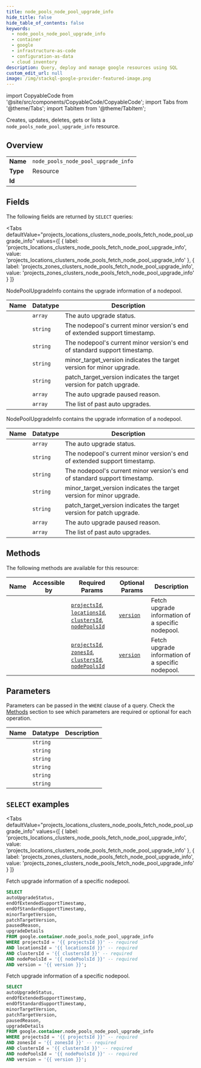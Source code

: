 ```yaml
--- 
title: node_pools_node_pool_upgrade_info
hide_title: false
hide_table_of_contents: false
keywords:
  - node_pools_node_pool_upgrade_info
  - container
  - google
  - infrastructure-as-code
  - configuration-as-data
  - cloud inventory
description: Query, deploy and manage google resources using SQL
custom_edit_url: null
image: /img/stackql-google-provider-featured-image.png
---
```


import CopyableCode from '@site/src/components/CopyableCode/CopyableCode';
import Tabs from '@theme/Tabs';
import TabItem from '@theme/TabItem';

Creates, updates, deletes, gets or lists a <code>node_pools_node_pool_upgrade_info</code> resource.

## Overview
<table><tbody>
<tr><td><b>Name</b></td><td><code>node_pools_node_pool_upgrade_info</code></td></tr>
<tr><td><b>Type</b></td><td>Resource</td></tr>
<tr><td><b>Id</b></td><td><CopyableCode code="google.container.node_pools_node_pool_upgrade_info" /></td></tr>
</tbody></table>

## Fields

The following fields are returned by `SELECT` queries:

<Tabs
    defaultValue="projects_locations_clusters_node_pools_fetch_node_pool_upgrade_info"
    values={[
        { label: 'projects_locations_clusters_node_pools_fetch_node_pool_upgrade_info', value: 'projects_locations_clusters_node_pools_fetch_node_pool_upgrade_info' },
        { label: 'projects_zones_clusters_node_pools_fetch_node_pool_upgrade_info', value: 'projects_zones_clusters_node_pools_fetch_node_pool_upgrade_info' }
    ]}
>
<TabItem value="projects_locations_clusters_node_pools_fetch_node_pool_upgrade_info">

NodePoolUpgradeInfo contains the upgrade information of a nodepool.

<table>
<thead>
    <tr>
    <th>Name</th>
    <th>Datatype</th>
    <th>Description</th>
    </tr>
</thead>
<tbody>
<tr>
    <td><CopyableCode code="autoUpgradeStatus" /></td>
    <td><code>array</code></td>
    <td>The auto upgrade status.</td>
</tr>
<tr>
    <td><CopyableCode code="endOfExtendedSupportTimestamp" /></td>
    <td><code>string</code></td>
    <td>The nodepool's current minor version's end of extended support timestamp.</td>
</tr>
<tr>
    <td><CopyableCode code="endOfStandardSupportTimestamp" /></td>
    <td><code>string</code></td>
    <td>The nodepool's current minor version's end of standard support timestamp.</td>
</tr>
<tr>
    <td><CopyableCode code="minorTargetVersion" /></td>
    <td><code>string</code></td>
    <td>minor_target_version indicates the target version for minor upgrade.</td>
</tr>
<tr>
    <td><CopyableCode code="patchTargetVersion" /></td>
    <td><code>string</code></td>
    <td>patch_target_version indicates the target version for patch upgrade.</td>
</tr>
<tr>
    <td><CopyableCode code="pausedReason" /></td>
    <td><code>array</code></td>
    <td>The auto upgrade paused reason.</td>
</tr>
<tr>
    <td><CopyableCode code="upgradeDetails" /></td>
    <td><code>array</code></td>
    <td>The list of past auto upgrades.</td>
</tr>
</tbody>
</table>
</TabItem>
<TabItem value="projects_zones_clusters_node_pools_fetch_node_pool_upgrade_info">

NodePoolUpgradeInfo contains the upgrade information of a nodepool.

<table>
<thead>
    <tr>
    <th>Name</th>
    <th>Datatype</th>
    <th>Description</th>
    </tr>
</thead>
<tbody>
<tr>
    <td><CopyableCode code="autoUpgradeStatus" /></td>
    <td><code>array</code></td>
    <td>The auto upgrade status.</td>
</tr>
<tr>
    <td><CopyableCode code="endOfExtendedSupportTimestamp" /></td>
    <td><code>string</code></td>
    <td>The nodepool's current minor version's end of extended support timestamp.</td>
</tr>
<tr>
    <td><CopyableCode code="endOfStandardSupportTimestamp" /></td>
    <td><code>string</code></td>
    <td>The nodepool's current minor version's end of standard support timestamp.</td>
</tr>
<tr>
    <td><CopyableCode code="minorTargetVersion" /></td>
    <td><code>string</code></td>
    <td>minor_target_version indicates the target version for minor upgrade.</td>
</tr>
<tr>
    <td><CopyableCode code="patchTargetVersion" /></td>
    <td><code>string</code></td>
    <td>patch_target_version indicates the target version for patch upgrade.</td>
</tr>
<tr>
    <td><CopyableCode code="pausedReason" /></td>
    <td><code>array</code></td>
    <td>The auto upgrade paused reason.</td>
</tr>
<tr>
    <td><CopyableCode code="upgradeDetails" /></td>
    <td><code>array</code></td>
    <td>The list of past auto upgrades.</td>
</tr>
</tbody>
</table>
</TabItem>
</Tabs>

## Methods

The following methods are available for this resource:

<table>
<thead>
    <tr>
    <th>Name</th>
    <th>Accessible by</th>
    <th>Required Params</th>
    <th>Optional Params</th>
    <th>Description</th>
    </tr>
</thead>
<tbody>
<tr>
    <td><a href="#projects_locations_clusters_node_pools_fetch_node_pool_upgrade_info"><CopyableCode code="projects_locations_clusters_node_pools_fetch_node_pool_upgrade_info" /></a></td>
    <td><CopyableCode code="select" /></td>
    <td><a href="#parameter-projectsId"><code>projectsId</code></a>, <a href="#parameter-locationsId"><code>locationsId</code></a>, <a href="#parameter-clustersId"><code>clustersId</code></a>, <a href="#parameter-nodePoolsId"><code>nodePoolsId</code></a></td>
    <td><a href="#parameter-version"><code>version</code></a></td>
    <td>Fetch upgrade information of a specific nodepool.</td>
</tr>
<tr>
    <td><a href="#projects_zones_clusters_node_pools_fetch_node_pool_upgrade_info"><CopyableCode code="projects_zones_clusters_node_pools_fetch_node_pool_upgrade_info" /></a></td>
    <td><CopyableCode code="select" /></td>
    <td><a href="#parameter-projectsId"><code>projectsId</code></a>, <a href="#parameter-zonesId"><code>zonesId</code></a>, <a href="#parameter-clustersId"><code>clustersId</code></a>, <a href="#parameter-nodePoolsId"><code>nodePoolsId</code></a></td>
    <td><a href="#parameter-version"><code>version</code></a></td>
    <td>Fetch upgrade information of a specific nodepool.</td>
</tr>
</tbody>
</table>

## Parameters

Parameters can be passed in the `WHERE` clause of a query. Check the [Methods](#methods) section to see which parameters are required or optional for each operation.

<table>
<thead>
    <tr>
    <th>Name</th>
    <th>Datatype</th>
    <th>Description</th>
    </tr>
</thead>
<tbody>
<tr id="parameter-clustersId">
    <td><CopyableCode code="clustersId" /></td>
    <td><code>string</code></td>
    <td></td>
</tr>
<tr id="parameter-locationsId">
    <td><CopyableCode code="locationsId" /></td>
    <td><code>string</code></td>
    <td></td>
</tr>
<tr id="parameter-nodePoolsId">
    <td><CopyableCode code="nodePoolsId" /></td>
    <td><code>string</code></td>
    <td></td>
</tr>
<tr id="parameter-projectsId">
    <td><CopyableCode code="projectsId" /></td>
    <td><code>string</code></td>
    <td></td>
</tr>
<tr id="parameter-zonesId">
    <td><CopyableCode code="zonesId" /></td>
    <td><code>string</code></td>
    <td></td>
</tr>
<tr id="parameter-version">
    <td><CopyableCode code="version" /></td>
    <td><code>string</code></td>
    <td></td>
</tr>
</tbody>
</table>

## `SELECT` examples

<Tabs
    defaultValue="projects_locations_clusters_node_pools_fetch_node_pool_upgrade_info"
    values={[
        { label: 'projects_locations_clusters_node_pools_fetch_node_pool_upgrade_info', value: 'projects_locations_clusters_node_pools_fetch_node_pool_upgrade_info' },
        { label: 'projects_zones_clusters_node_pools_fetch_node_pool_upgrade_info', value: 'projects_zones_clusters_node_pools_fetch_node_pool_upgrade_info' }
    ]}
>
<TabItem value="projects_locations_clusters_node_pools_fetch_node_pool_upgrade_info">

Fetch upgrade information of a specific nodepool.

```sql
SELECT
autoUpgradeStatus,
endOfExtendedSupportTimestamp,
endOfStandardSupportTimestamp,
minorTargetVersion,
patchTargetVersion,
pausedReason,
upgradeDetails
FROM google.container.node_pools_node_pool_upgrade_info
WHERE projectsId = '{{ projectsId }}' -- required
AND locationsId = '{{ locationsId }}' -- required
AND clustersId = '{{ clustersId }}' -- required
AND nodePoolsId = '{{ nodePoolsId }}' -- required
AND version = '{{ version }}';
```
</TabItem>
<TabItem value="projects_zones_clusters_node_pools_fetch_node_pool_upgrade_info">

Fetch upgrade information of a specific nodepool.

```sql
SELECT
autoUpgradeStatus,
endOfExtendedSupportTimestamp,
endOfStandardSupportTimestamp,
minorTargetVersion,
patchTargetVersion,
pausedReason,
upgradeDetails
FROM google.container.node_pools_node_pool_upgrade_info
WHERE projectsId = '{{ projectsId }}' -- required
AND zonesId = '{{ zonesId }}' -- required
AND clustersId = '{{ clustersId }}' -- required
AND nodePoolsId = '{{ nodePoolsId }}' -- required
AND version = '{{ version }}';
```
</TabItem>
</Tabs>
